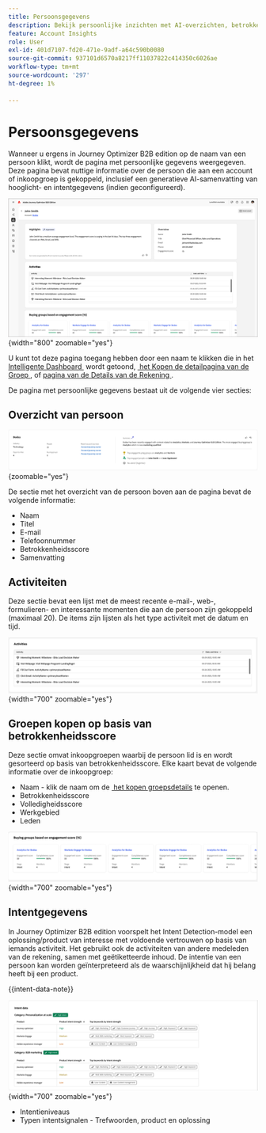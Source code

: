 ```yaml
---
title: Persoonsgegevens
description: Bekijk persoonlijke inzichten met AI-overzichten, betrokkenheidsscores, activity tracking en intentdetectie voor het kopen van groepsleden in Journey Optimizer B2B edition.
feature: Account Insights
role: User
exl-id: 401d7107-fd20-471e-9adf-a64c590b0080
source-git-commit: 937101d6570a8217ff11037822c414350c6026ae
workflow-type: tm+mt
source-wordcount: '297'
ht-degree: 1%

---
```


# Persoonsgegevens

Wanneer u ergens in Journey Optimizer B2B edition op de naam van een persoon klikt, wordt de pagina met persoonlijke gegevens weergegeven. Deze pagina bevat nuttige informatie over de persoon die aan een account of inkoopgroep is gekoppeld, inclusief een generatieve AI-samenvatting van hooglicht- en intentgegevens (indien geconfigureerd). <!-- There are also [actions](#person-actions) that you can execute for the person. -->

![&#x200B; pagina van de Details van de Persoon &#x200B;](./assets/person-details-page.png){width="800" zoomable="yes"}

U kunt tot deze pagina toegang hebben door een naam te klikken die in het [&#x200B; Intelligente Dashboard &#x200B;](../dashboards/intelligent-dashboard.md) wordt getoond, [&#x200B; het Kopen de detailpagina van de Groep &#x200B;](../buying-groups/buying-group-details.md), of [&#x200B; pagina van de Details van de Rekening &#x200B;](./account-details.md).

De pagina met persoonlijke gegevens bestaat uit de volgende vier secties:

## Overzicht van persoon

![&#x200B; Overzicht van de Persoon &#x200B;](./assets/details-page-account-overview.png){zoomable="yes"}

De sectie met het overzicht van de persoon boven aan de pagina bevat de volgende informatie:

* Naam
* Titel
* E-mail
* Telefoonnummer
* Betrokkenheidsscore
* Samenvatting

## Activiteiten

Deze sectie bevat een lijst met de meest recente e-mail-, web-, formulieren- en interessante momenten die aan de persoon zijn gekoppeld (maximaal 20). De items zijn lijsten als het type activiteit met de datum en tijd.

![&#x200B; Activiteiten - persoondetails &#x200B;](./assets/person-details-activities.png){width="700" zoomable="yes"}

## Groepen kopen op basis van betrokkenheidsscore

Deze sectie omvat inkoopgroepen waarbij de persoon lid is en wordt gesorteerd op basis van betrokkenheidsscore. Elke kaart bevat de volgende informatie over de inkoopgroep:

* Naam - klik de naam om de [&#x200B; het kopen groepsdetails &#x200B;](../buying-groups/buying-group-details.md) te openen.
* Betrokkenheidsscore
* Volledigheidsscore
* Werkgebied
* Leden

![&#x200B; het Kopen groepen die op overeenkomst worden gebaseerd - persoondetails &#x200B;](./assets/person-details-buying-groups-engagement.png){width="700" zoomable="yes"}

## Intentgegevens

In Journey Optimizer B2B edition voorspelt het Intent Detection-model een oplossing/product van interesse met voldoende vertrouwen op basis van iemands activiteit. Het gebruikt ook de activiteiten van andere medeleden van de rekening, samen met geëtiketteerde inhoud. De intentie van een persoon kan worden geïnterpreteerd als de waarschijnlijkheid dat hij belang heeft bij een product.

{{intent-data-note}}

![&#x200B; Gegevens van de Intentie - persoondetails &#x200B;](./assets/intent-data-panel.png){width="700" zoomable="yes"}

* Intentieniveaus
* Typen intentsignalen - Trefwoorden, product en oplossing

<!-- ## Person actions -->
